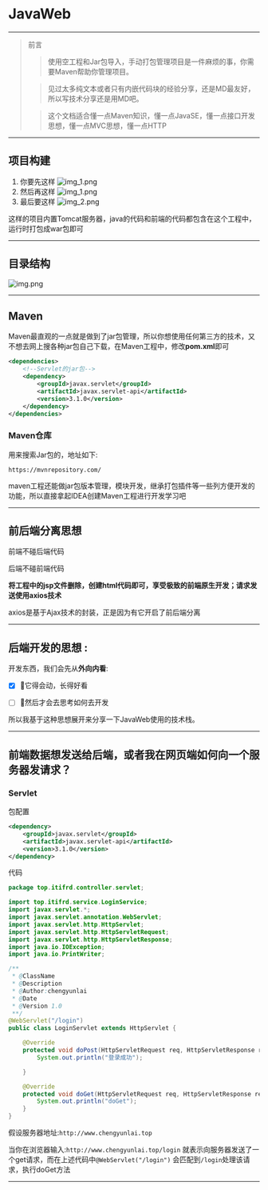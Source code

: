 # JavaWeb
***
> 前言
>> 使用空工程和Jar包导入，手动打包管理项目是一件麻烦的事，你需要Maven帮助你管理项目。
>
>> 见过太多纯文本或者只有内嵌代码块的经验分享，还是MD最友好，所以写技术分享还是用MD吧。
>
>> 这个文档适合懂一点Maven知识，懂一点JavaSE，懂一点接口开发思想，懂一点MVC思想，懂一点HTTP
***
## 项目构建
1. 你要先这样
![img_1.png](https://github.com/Chengyunlai/JavaWeb/tree/master/img/img_1.png)
2. 然后再这样
![img_1.png](https://github.com/Chengyunlai/JavaWeb/tree/master/img/img.png)
3. 最后要这样
![img_2.png](https://github.com/Chengyunlai/JavaWeb/tree/master/img/img_2.png)
   
这样的项目内置Tomcat服务器，java的代码和前端的代码都包含在这个工程中，运行时打包成war包即可
***
## 目录结构
![img.png](https://github.com/Chengyunlai/JavaWeb/tree/master/img/img_3.png)
***
## Maven
Maven最直观的一点就是做到了jar包管理，所以你想使用任何第三方的技术，又不想去网上搜各种jar包自己下载，在Maven工程中，修改**pom.xml**即可

```xml
<dependencies>
    <!--Servlet的jar包-->
    <dependency>
        <groupId>javax.servlet</groupId>
        <artifactId>javax.servlet-api</artifactId>
        <version>3.1.0</version>
    </dependency>  
</dependencies>
```
### Maven仓库
用来搜索Jar包的，地址如下:

`https://mvnrepository.com/`

maven工程还能做jar包版本管理，模块开发，继承打包插件等一些列方便开发的功能，所以直接拿起IDEA创建Maven工程进行开发学习吧
***
## 前后端分离思想
前端不碰后端代码

后端不碰前端代码

**将工程中的jsp文件删除，创建html代码即可，享受极致的前端原生开发；请求发送使用axios技术**

axios是基于Ajax技术的封装，正是因为有它开启了前后端分离

***

## 后端开发的思想 :
开发东西，我们会先从**外向内看**:

- [x] 🥰它得会动，长得好看 
  
- [ ] 🚫然后才会去思考如何去开发

所以我基于这种思想展开来分享一下JavaWeb使用的技术栈。

***

## 前端数据想发送给后端，或者我在网页端如何向一个服务器发请求？

### Servlet
包配置
```xml
<dependency>
    <groupId>javax.servlet</groupId>
    <artifactId>javax.servlet-api</artifactId>
    <version>3.1.0</version>
</dependency>  
```
代码
```java
package top.itifrd.controller.servlet;

import top.itifrd.service.LoginService;
import javax.servlet.*;
import javax.servlet.annotation.WebServlet;
import javax.servlet.http.HttpServlet;
import javax.servlet.http.HttpServletRequest;
import javax.servlet.http.HttpServletResponse;
import java.io.IOException;
import java.io.PrintWriter;

/**
 * @ClassName
 * @Description
 * @Author:chengyunlai
 * @Date
 * @Version 1.0
 **/
@WebServlet("/login")
public class LoginServlet extends HttpServlet {

    @Override
    protected void doPost(HttpServletRequest req, HttpServletResponse resp) throws ServletException, IOException {
        System.out.println("登录成功");

    }

    @Override
    protected void doGet(HttpServletRequest req, HttpServletResponse resp) throws ServletException, IOException {
        System.out.println("doGet");
    }
}
```
假设服务器地址:`http://www.chengyunlai.top`

当你在浏览器输入:`http://www.chengyunlai.top/login` 就表示向服务器发送了一个get请求，而在上述代码中`@WebServlet("/login")` 会匹配到`/login`处理该请求，执行doGet方法
***







